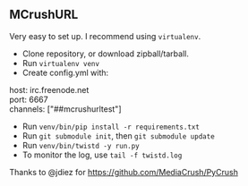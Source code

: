 MCrushURL
---------

Very easy to set up. I recommend using `virtualenv`.

* Clone repository, or download zipball/tarball.
* Run `virtualenv venv`
* Create config.yml with:

host: irc.freenode.net    
port: 6667    
channels: ["##mcrushurltest"]

* Run `venv/bin/pip install -r requirements.txt`
* Run `git submodule init`, then `git submodule update`
* Run `venv/bin/twistd -y run.py`
* To monitor the log, use `tail -f twistd.log`

Thanks to @jdiez for https://github.com/MediaCrush/PyCrush
